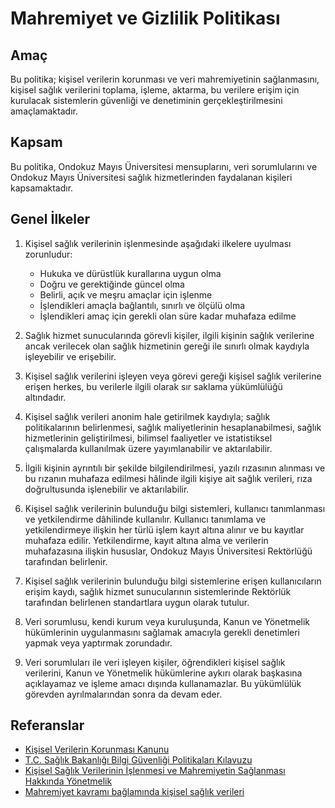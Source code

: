 Mahremiyet ve Gizlilik Politikası
=================================

Amaç
----

Bu politika; kişisel verilerin korunması ve veri mahremiyetinin sağlanmasını,
kişisel sağlık verilerini toplama, işleme, aktarma, bu verilere erişim için
kurulacak sistemlerin güvenliği ve denetiminin gerçekleştirilmesini
amaçlamaktadır.

Kapsam
------

Bu politika, Ondokuz Mayıs Üniversitesi mensuplarını, veri sorumlularını ve
Ondokuz Mayıs Üniversitesi sağlık hizmetlerinden faydalanan kişileri
kapsamaktadır.

Genel İlkeler
------------

1. Kişisel sağlık verilerinin işlenmesinde aşağıdaki ilkelere uyulması
   zorunludur:

   - Hukuka ve dürüstlük kurallarına uygun olma
   - Doğru ve gerektiğinde güncel olma
   - Belirli, açık ve meşru amaçlar için işlenme
   - İşlendikleri amaçla bağlantılı, sınırlı ve ölçülü olma
   - İşlendikleri amaç için gerekli olan süre kadar muhafaza edilme

1. Sağlık hizmet sunucularında görevli kişiler, ilgili kişinin sağlık verilerine
   ancak verilecek olan sağlık hizmetinin gereği ile sınırlı olmak kaydıyla
   işleyebilir ve erişebilir.

1. Kişisel sağlık verilerini işleyen veya görevi gereği kişisel sağlık
   verilerine erişen herkes, bu verilerle ilgili olarak sır saklama yükümlülüğü
   altındadır.

1. Kişisel sağlık verileri anonim hale getirilmek kaydıyla; sağlık
   politikalarının belirlenmesi, sağlık maliyetlerinin hesaplanabilmesi, sağlık
   hizmetlerinin geliştirilmesi, bilimsel faaliyetler ve istatistiksel
   çalışmalarda kullanılmak üzere yayımlanabilir ve aktarılabilir.

1. İlgili kişinin ayrıntılı bir şekilde bilgilendirilmesi, yazılı rızasının
   alınması ve bu rızanın muhafaza edilmesi hâlinde ilgili kişiye ait sağlık
   verileri, rıza doğrultusunda işlenebilir ve aktarılabilir.

1. Kişisel sağlık verilerinin bulunduğu bilgi sistemleri, kullanıcı tanımlanması
   ve yetkilendirme dâhilinde kullanılır. Kullanıcı tanımlama ve yetkilendirmeye
   ilişkin her türlü işlem kayıt altına alınır ve bu kayıtlar muhafaza edilir.
   Yetkilendirme, kayıt altına alma ve verilerin muhafazasına ilişkin hususlar,
   Ondokuz Mayıs Üniversitesi Rektörlüğü tarafından belirlenir.

1. Kişisel sağlık verilerinin bulunduğu bilgi sistemlerine erişen kullanıcıların
   erişim kaydı, sağlık hizmet sunucularının sistemlerinde Rektörlük tarafından
   belirlenen standartlara uygun olarak tutulur.

1. Veri sorumlusu, kendi kurum veya kuruluşunda, Kanun ve Yönetmelik
   hükümlerinin uygulanmasını sağlamak amacıyla gerekli denetimleri yapmak veya
   yaptırmak zorundadır.

1. Veri sorumluları ile veri işleyen kişiler, öğrendikleri kişisel sağlık
   verilerini, Kanun ve Yönetmelik hükümlerine aykırı olarak başkasına
   açıklayamaz ve işleme amacı dışında kullanamazlar. Bu yükümlülük görevden
   ayrılmalarından sonra da devam eder.

Referanslar
-----------

- [Kişisel Verilerin Korunması Kanunu](http://www.mevzuat.gov.tr/MevzuatMetin/1.5.6698.pdf)
- [T.C. Sağlık Bakanlığı Bilgi Güvenliği Politikaları Kılavuzu](https://bilgiguvenligi.saglik.gov.tr/files/BilgiG%C3%BCvenli%C4%9FiPolitikalar%C4%B1K%C4%B1lavuzu.pdf)
- [Kişisel Sağlık Verilerinin İşlenmesi ve Mahremiyetin Sağlanması Hakkında
  Yönetmelik](https://bilgiguvenligi.saglik.gov.tr/files/K%C4%B0%C5%9E%C4%B0SEL%20SA%C4%9ELIK%20VER%C4%B0LER%C4%B0N%C4%B0N%20%C4%B0%C5%9ELENMES%C4%B0%20VE%20MAHREM%C4%B0YET%C4%B0N%C4%B0N%20SA%C4%9ELANMASI%20HAKKINDA%20Y%C3%96NETMEL%C4%B0K.pdf)
- [Mahremiyet kavramı bağlamında kişisel sağlık verileri](http://dergipark.gov.tr/download/article-file/142865)
